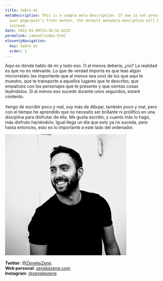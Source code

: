 ```yaml
---
title: Sobre mí
metaDescription: This is a sample meta description. If one is not present in
  your page/post's front matter, the default metadata.desciption will be used
  instead.
date: 2022-01-09T23:56:52.812Z
permalink: /about/index.html
eleventyNavigation:
  key: Sobre mí
  order: 1
---
```

Aquí es dónde hablo de mí y todo eso. O al menos debería, ¿no? La realidad es que no es relevante. Lo que de verdad importa es que leas algún microrrelato (es importante que al menos sea uno) de los que aquí te muestro, que te transporte a aquellos lugares que te describo, que empatizes con los personajes que te presento y que sientas cosas leyéndolos. Si al menos eso sucede durante unos segundos, estaré contento.\
\
Vengo de escribir poco y mal, soy más de dibujar, también poco y mal, pero con el tiempo he aprendido que no necesito ser brillante ni prolífico en una disciplina para disfrutar de ella. Me gusta escribir, y cuanto más lo hago, más disfruto haciéndolo. Igual llega un día que esto ya no suceda, pero hasta entonces, esto es lo importante a este lado del ordenador.

![](/static/img/thk9z1em_400x400.jpg)

**Twitter**: [@ZenekeZene](https://twitter.com/zenekezene).\
**Web personal**: [zenekezene.com](https://zenekezene.com).\
**Instagram**: [@zenekezene](https://instagram.com/zenekezene)